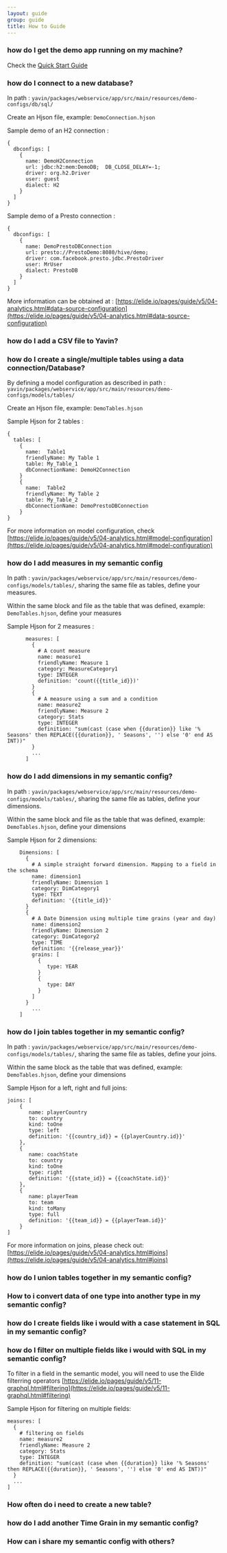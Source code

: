 ```yaml
---
layout: guide
group: guide
title: How to Guide
---
```


### how do I get the demo app running on my machine?

Check the [Quick Start Guide](https://yavin.dev/pages/guide/02-start.html)

### how do I connect to a new database?

In path : ```yavin/packages/webservice/app/src/main/resources/demo-configs/db/sql/```

Create an Hjson file, example: ```DemoConnection.hjson```

Sample demo of an H2 connection :
```
{
  dbconfigs: [
    {
      name: DemoH2Connection
      url: jdbc:h2:mem:DemoDB;  DB_CLOSE_DELAY=-1;
      driver: org.h2.Driver
      user: guest
      dialect: H2
    }
  ]
}

```
Sample demo of a Presto connection :  
```
{
  dbconfigs: [
    {
      name: DemoPrestoDBConnection
      url: presto://PrestoDemo:8080/hive/demo;
      driver: com.facebook.presto.jdbc.PrestoDriver
      user: MrUser
      dialect: PrestoDB
    }
  ]
}

```
More information can be obtained at : [https://elide.io/pages/guide/v5/04-analytics.html#data-source-configuration](https://elide.io/pages/guide/v5/04-analytics.html#data-source-configuration)


### how do I add a CSV file to Yavin?


### how do I create a single/multiple tables using a data connection/Database?

By defining a model configuration as described in path : ```yavin/packages/webservice/app/src/main/resources/demo-configs/models/tables/```

Create an Hjson file, example: ```DemoTables.hjson```

Sample Hjson for 2 tables :

```
{
  tables: [
    {
      name:  Table1
      friendlyName: My Table 1
      table: My_Table_1
      dbConnectionName: DemoH2Connection
    }
    {
      name:  Table2
      friendlyName: My Table 2
      table: My_Table_2
      dbConnectionName: DemoPrestoDBConnection
    }      
}

```

For more information on model configuration, check [https://elide.io/pages/guide/v5/04-analytics.html#model-configuration](https://elide.io/pages/guide/v5/04-analytics.html#model-configuration)

### how do I add measures in my semantic config

In path : ```yavin/packages/webservice/app/src/main/resources/demo-configs/models/tables/```, sharing the same file as tables, define your measures.

Within the same block and file as the table that was defined, example: ```DemoTables.hjson```, define your measures

Sample Hjson for 2 measures :

```
      measures: [
        {
          # A count measure
          name: measure1
          friendlyName: Measure 1
          category: MeasureCategory1
          type: INTEGER
          definition: 'count({{title_id}})'
        }
        {
          # A measure using a sum and a condition
          name: measure2
          friendlyName: Measure 2
          category: Stats
          type: INTEGER
          definition: "sum(cast (case when {{duration}} like '% Seasons' then REPLACE({{duration}}, ' Seasons', '') else '0' end AS INT))"
        }
        ...
      ]

```

### how do I add dimensions in my semantic config?

In path : ```yavin/packages/webservice/app/src/main/resources/demo-configs/models/tables/```, sharing the same file as tables, define your dimensions.

Within the same block and file as the table that was defined, example: ```DemoTables.hjson```, define your dimensions

Sample Hjson for 2 dimensions:

```
    Dimensions: [
      {
        # A simple straight forward dimension. Mapping to a field in the schema
        name: dimension1
        friendlyName: Dimension 1
        category: DimCategory1
        type: TEXT
        definition: '{{title_id}}'
      }
      {
        # A Date Dimension using multiple time grains (year and day)
        name: dimension2
        friendlyName: Dimension 2
        category: DimCategory2
        type: TIME
        definition: '{{release_year}}'
        grains: [
          {
             type: YEAR
          }
          {
             type: DAY
          }
        ]
      }
        ...
    ]

```


### how do I join tables together in my semantic config?

In path : ```yavin/packages/webservice/app/src/main/resources/demo-configs/models/tables/```, sharing the same file as tables, define your joins.

Within the same block as the table that was defined, example: ```DemoTables.hjson```, define your dimensions

Sample Hjson for a left, right and full joins:

```
joins: [
    {
       name: playerCountry
       to: country
       kind: toOne
       type: left
       definition: '{{country_id}} = {{playerCountry.id}}'
    },
    {
       name: coachState
       to: country
       kind: toOne
       type: right
       definition: '{{state_id}} = {{coachState.id}}'
    },
    {
       name: playerTeam
       to: team
       kind: toMany
       type: full
       definition: '{{team_id}} = {{playerTeam.id}}'
    }
]

```

For more information on joins, please check out: [https://elide.io/pages/guide/v5/04-analytics.html#joins](https://elide.io/pages/guide/v5/04-analytics.html#joins)

### how do I union tables together in my semantic config?


### How to i convert data of one type into another type in my semantic config?


### how do I create fields like i would with a case statement in SQL in my semantic config?


### how do I filter on multiple fields like i would with SQL in my semantic config?

To filter in a field in the semantic model, you will need to use the Elide filterring operators [https://elide.io/pages/guide/v5/11-graphql.html#filtering](https://elide.io/pages/guide/v5/11-graphql.html#filtering)

Sample Hjson for filtering on multiple fields:

```
measures: [
  {
    # filtering on fields
    name: measure2
    friendlyName: Measure 2
    category: Stats
    type: INTEGER
    definition: "sum(cast (case when {{duration}} like '% Seasons' then REPLACE({{duration}}, ' Seasons', '') else '0' end AS INT))"
  }
  ...
]

```

### How often do i need to create a new table?


### how do I add another Time Grain in my semantic config?


### How can i share my semantic config with others?
